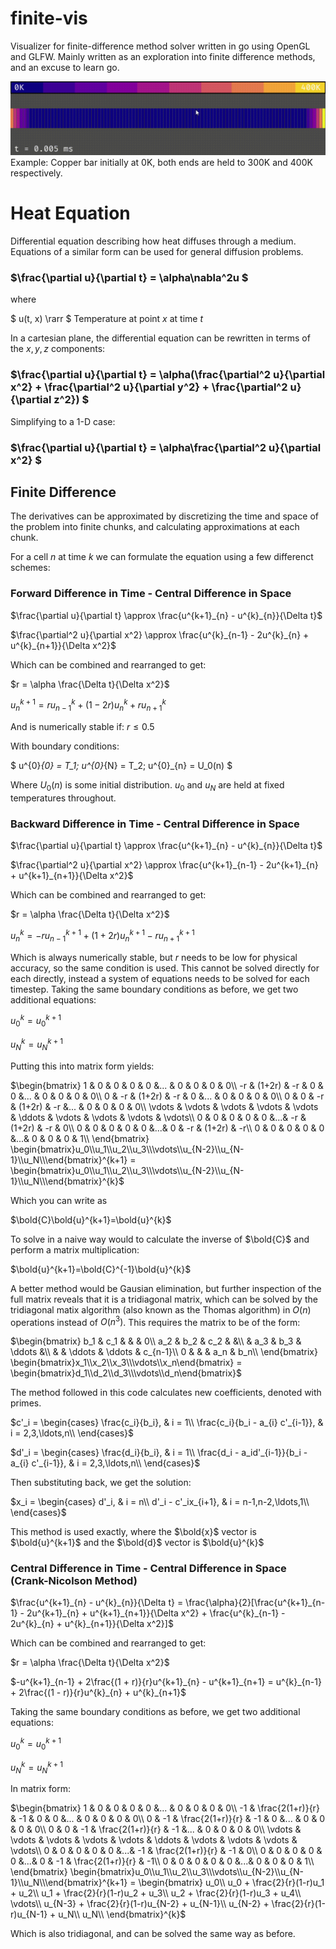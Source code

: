 # finite-vis
Visualizer for finite-difference method solver written in go using OpenGL and GLFW. Mainly written as an exploration into finite difference methods, and an excuse to learn go.

![Alt text](docs/heat_bar.gif?raw=true)
Example: Copper bar initially at 0K, both ends are held to 300K and 400K respectively.

# Heat Equation
Differential equation describing how heat diffuses through a medium. Equations of a similar form can be used for general diffusion problems.

<p align="center">

### $\frac{\partial u}{\partial t} = \alpha\nabla^2u $

</p>

where

$ u(t, x) \rarr $ Temperature at point $x$ at time $t$

In a cartesian plane, the differential equation can be rewritten in terms of the $x, y, z$ components:

<p align="center">

### $\frac{\partial u}{\partial t} = \alpha(\frac{\partial^2 u}{\partial x^2} + \frac{\partial^2 u}{\partial y^2} + \frac{\partial^2 u}{\partial z^2}) $

</p>

Simplifying to a 1-D case:

<p align="center">

### $\frac{\partial u}{\partial t} = \alpha\frac{\partial^2 u}{\partial x^2} $

</p>

## Finite Difference

The derivatives can be approximated by discretizing the time and space of the problem into finite chunks, and calculating approximations at each chunk.

For a cell $n$ at time $k$ we can formulate the equation using a few differenct schemes:

### Forward Difference in Time - Central Difference in Space
$\frac{\partial u}{\partial t} \approx \frac{u^{k+1}_{n} - u^{k}_{n}}{\Delta t}$

$\frac{\partial^2 u}{\partial x^2} \approx \frac{u^{k}_{n-1} - 2u^{k}_{n} + u^{k}_{n+1}}{\Delta x^2}$

Which can be combined and rearranged to get:

$r = \alpha \frac{\Delta t}{\Delta x^2}$

$u^{k+1}_{n} = ru^{k}_{n-1} + (1 - 2r)u^{k}_{n} + ru^{k}_{n+1}$

And is numerically stable if: $r \le 0.5$

With boundary conditions:

$ u^{0}_{0} = T_1; u^{0}_{N} = T_2; u^{0}_{n} = U_0(n) $

Where $U_0(n)$ is some initial distribution.
$u_0$ and $u_N$ are held at fixed temperatures throughout.

### Backward Difference in Time - Central Difference in Space
$\frac{\partial u}{\partial t} \approx \frac{u^{k+1}_{n} - u^{k}_{n}}{\Delta t}$

$\frac{\partial^2 u}{\partial x^2} \approx \frac{u^{k+1}_{n-1} - 2u^{k+1}_{n} + u^{k+1}_{n+1}}{\Delta x^2}$

Which can be combined and rearranged to get:

$r = \alpha \frac{\Delta t}{\Delta x^2}$

$u^{k}_{n} = -ru^{k+1}_{n-1} + (1 + 2r)u^{k+1}_{n} - ru^{k+1}_{n+1}$

Which is always numerically stable, but $r$ needs to be low for physical accuracy, so the same condition is used.
This cannot be solved directly for each directly, instead a system of equations needs to be solved for each timestep.
Taking the same boundary conditions as before, we get two additional equations:

$u^k_0 = u^{k+1}_0$ 

$u^k_N = u^{k+1}_N$ 

Putting this into matrix form yields:

$\begin{bmatrix}
1 & 0 & 0 & 0 & 0 &... & 0 & 0 & 0 & 0\\
-r & (1+2r) & -r & 0 & 0 &... & 0 & 0 & 0 & 0\\
0 & -r & (1+2r) & -r & 0 &... & 0 & 0 & 0 & 0\\
0 & 0 & -r & (1+2r) & -r &... & 0 & 0 & 0 & 0\\
\vdots & \vdots & \vdots & \vdots & \vdots & \ddots & \vdots & \vdots & \vdots & \vdots\\
 0 & 0 & 0 & 0 & 0 &...& -r & (1+2r) & -r & 0\\
 0 & 0 & 0 & 0 & 0 &...& 0 & -r & (1+2r) & -r\\
 0 & 0 & 0 & 0 & 0 &...& 0 & 0 & 0 & 1\\
\end{bmatrix}
\begin{bmatrix}u_0\\u_1\\u_2\\u_3\\\vdots\\u_{N-2}\\u_{N-1}\\u_N\\\end{bmatrix}^{k+1} = 
\begin{bmatrix}u_0\\u_1\\u_2\\u_3\\\vdots\\u_{N-2}\\u_{N-1}\\u_N\\\end{bmatrix}^{k}$

Which you can write as 

$\bold{C}\bold{u}^{k+1}=\bold{u}^{k}$

To solve in a naive way would to calculate the inverse of $\bold{C}$ and perform a matrix multiplication:

$\bold{u}^{k+1}=\bold{C}^{-1}\bold{u}^{k}$

A better method would be Gausian elimination, but further inspection of the full matrix reveals that it is a tridiagonal matrix, which can be solved by the tridiagonal matix algorithm (also known as the Thomas algorithm) in $O(n)$ operations instead of $O(n^3)$. This requires the matrix to be of the form:

$\begin{bmatrix}
b_1 & c_1 & & & 0\\
a_2 & b_2 & c_2 & &\\
& a_3 & b_3 & \ddots &\\
& & \ddots & \ddots & c_{n-1}\\
0 & & & a_n & b_n\\
\end{bmatrix}
\begin{bmatrix}x_1\\x_2\\x_3\\\vdots\\x_n\end{bmatrix} = 
\begin{bmatrix}d_1\\d_2\\d_3\\\vdots\\d_n\end{bmatrix}$

The method followed in this code calculates new coefficients, denoted with primes.

$c'_i = 
    \begin{cases}
        \frac{c_i}{b_i}, & i = 1\\
        \frac{c_i}{b_i - a_{i} c'_{i-1}}, & i = 2,3,\ldots,n\\
    \end{cases}$

$d'_i = 
    \begin{cases}
        \frac{d_i}{b_i}, & i = 1\\
        \frac{d_i - a_id'_{i-1}}{b_i - a_{i} c'_{i-1}}, & i = 2,3,\ldots,n\\
    \end{cases}$

Then substituting back, we get the solution:

$x_i = 
    \begin{cases}
        d'_i, & i = n\\
        d'_i - c'_ix_{i+1}, & i = n-1,n-2,\ldots,1\\
    \end{cases}$

This method is used exactly, where the $\bold{x}$ vector is $\bold{u}^{k+1}$ and the $\bold{d}$ vector is $\bold{u}^{k}$


### Central Difference in Time - Central Difference in Space (Crank-Nicolson Method)
$\frac{u^{k+1}_{n} - u^{k}_{n}}{\Delta t} = \frac{\alpha}{2}[\frac{u^{k+1}_{n-1} - 2u^{k+1}_{n} + u^{k+1}_{n+1}}{\Delta x^2} + \frac{u^{k}_{n-1} - 2u^{k}_{n} + u^{k}_{n+1}}{\Delta x^2}]$

Which can be combined and rearranged to get:

$r = \alpha \frac{\Delta t}{\Delta x^2}$

$-u^{k+1}_{n-1} + 2\frac{(1 + r)}{r}u^{k+1}_{n} - u^{k+1}_{n+1} = u^{k}_{n-1} + 2\frac{(1 - r)}{r}u^{k}_{n} + u^{k}_{n+1}$

Taking the same boundary conditions as before, we get two additional equations:

$u^k_0 = u^{k+1}_0$ 

$u^k_N = u^{k+1}_N$ 

In matrix form:

$\begin{bmatrix}
1 & 0 & 0 & 0 & 0 &... & 0 & 0 & 0 & 0\\
-1 & \frac{2(1+r)}{r} & -1 & 0 & 0 &... & 0 & 0 & 0 & 0\\
0 & -1 & \frac{2(1+r)}{r} & -1 & 0 &... & 0 & 0 & 0 & 0\\
0 & 0 & -1 & \frac{2(1+r)}{r} & -1 &... & 0 & 0 & 0 & 0\\
\vdots & \vdots & \vdots & \vdots & \vdots & \ddots & \vdots & \vdots & \vdots & \vdots\\
 0 & 0 & 0 & 0 & 0 &...& -1 & \frac{2(1+r)}{r} & -1 & 0\\
 0 & 0 & 0 & 0 & 0 &...& 0 & -1 & \frac{2(1+r)}{r} & -1\\
 0 & 0 & 0 & 0 & 0 &...& 0 & 0 & 0 & 1\\
\end{bmatrix}
\begin{bmatrix}u_0\\u_1\\u_2\\u_3\\\vdots\\u_{N-2}\\u_{N-1}\\u_N\\\end{bmatrix}^{k+1} = 
\begin{bmatrix}
    u_0\\
    u_0 + \frac{2}{r}(1-r)u_1 + u_2\\
    u_1 + \frac{2}{r}(1-r)u_2 + u_3\\
    u_2 + \frac{2}{r}(1-r)u_3 + u_4\\
    \vdots\\
    u_{N-3} + \frac{2}{r}(1-r)u_{N-2} + u_{N-1}\\
    u_{N-2} + \frac{2}{r}(1-r)u_{N-1} + u_N\\
    u_N\\
\end{bmatrix}^{k}$

Which is also tridiagonal, and can be solved the same way as before.